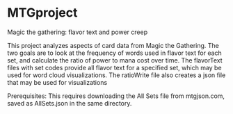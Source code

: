 # MTGproject
Magic the gathering: flavor text and power creep

This project analyzes aspects of card data from Magic the Gathering. The two goals are to look at the frequency of words used in flavor text for each set, and calculate the ratio of power to mana cost over time. The flavorText files with set codes provide all flavor text for a specified set, which may be used for word cloud visualizations. The ratioWrite file also creates a json file that may be used for visualizations

Prerequisites:
This requires downloading the All Sets file from mtgjson.com, saved as AllSets.json in the same directory.
